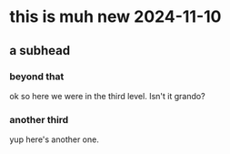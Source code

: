 # this is muh new 2024-11-10
## a subhead
### beyond that
ok so here we were in the third level. Isn't it grando?

### another third
yup here's another one.

